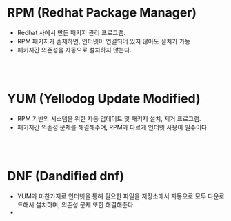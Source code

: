 # RPM (Redhat Package Manager)
* Redhat 사에서 만든 패키지 관리 프로그램.
* RPM 패키지가 존재하면, 인터넷이 연결되어 있지 않아도 설치가 가능
* 패키지간 의존성을 자동으로 설치하지 않는다.
</br>
</br>


# YUM (Yellodog Update Modified)
* RPM 기반의 시스템을 위한 자동 업데이트 및 패키지 설치, 제거 프로그램.
* 패키지간 의존성 문제를 해결해주며, RPM과 다르게 인터넷 사용이 필수이다.
</br>
</br>


# DNF (Dandified dnf)
* YUM과 마찬가지로 인터넷을 통해 필요한 파일을 저장소에서 자동으로 모두 다운로드해서 설치하며, 의존성 문제 또한 해결해준다.
* 
</br>
</br>